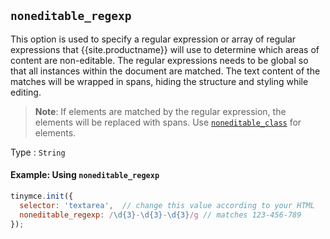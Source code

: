 ## `noneditable_regexp`

This option is used to specify a regular expression or array of regular expressions that {{site.productname}} will use to determine which areas of content are non-editable. The regular expressions needs to be global so that all instances within the document are matched. The text content of the matches will be wrapped in spans, hiding the structure and styling while editing.

> **Note**: If elements are matched by the regular expression, the elements will be replaced with spans. Use [`noneditable_class`](#noneditable_class) for elements.

Type
: `String`

#### Example: Using `noneditable_regexp`

```js
tinymce.init({
  selector: 'textarea',  // change this value according to your HTML
  noneditable_regexp: /\d{3}-\d{3}-\d{3}/g // matches 123-456-789
});
```

